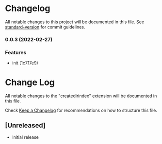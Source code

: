 # Changelog

All notable changes to this project will be documented in this file. See [standard-version](https://github.com/conventional-changelog/standard-version) for commit guidelines.

### 0.0.3 (2022-02-27)


### Features

* init ([1c717e9](https://github.com/Saber2pr/vsc-ext-createdirindex/commit/1c717e9b1da729d6b89b510294a7e6cee533fcd3))

# Change Log

All notable changes to the "createdirindex" extension will be documented in this file.

Check [Keep a Changelog](http://keepachangelog.com/) for recommendations on how to structure this file.

## [Unreleased]

- Initial release